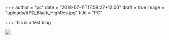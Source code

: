 +++
author = "pc"
date = "2018-07-11T17:59:27+12:00"
draft = true
image = "uploads/APD_Black_HighRes.jpg"
title = "PC"

+++
this is a test blog

![](uploads/DSCF3639.jpg)